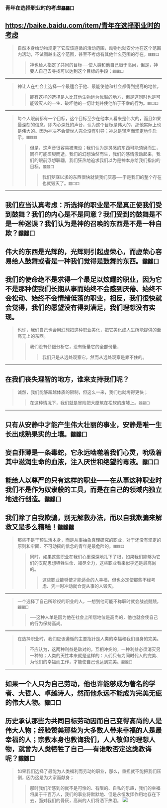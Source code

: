 ### 青年在选择职业时的考虑`龘龘囗`
https://baike.baidu.com/item/青年在选择职业时的考虑
---
>自然本身给动物规定了它应该遵循的活动范围，动物也就安分地在这个范围内活动，不试图越出这个范围，甚至不考虑有其他什么范围的存在。`龖龖囗`
>>神也给人指定了共同的目标──使人类和他自己趋于高尚，但是，神要人自己去寻找可以达到这个目标的手段；`龖龖囗`
---
> 神让人在社会上选择一个最适合于他、最能使他和社会都得到提高的地位。
>>能有这样的选择是人比其他生物远为优越的地方，但是这同时也是可能毁灭人的一生、破坏他的一切计划并使他陷于不幸的行为。`龖囗囗`
---
>每个人眼前都有一个目标，这个目标至少在他本人看来是伟大的，而且如果最深刻的信念，即内心深处的声音，认为这个目标是伟大的，那他实际上也是伟大的。因为神决不会使世人完全没有引导；神总是轻声而坚定地作启示。`龖龖龖`
>>但是，这声音很容易被淹没；我们认为是灵感的东西可能须臾而生，同样可能须臾而逝。我们的幻想油然而生，我们的感情激动起来，我们的眼前浮想联翩，我们狂热地追求我们以为是神本身给我们指出的目标。`龖龖囗`
>>>我们梦寐以求的东西很快就使我们厌恶──于是我们的整个存在也就毁灭了。`龖囗囗`
---
我们应当认真考虑：所选择的职业是不是真正使我们受到鼓舞？我们的内心是不是同意？我们受到的鼓舞是不是一种迷误？我们认为是神的召唤的东西是不是一种自欺？`龖龖囗`
---
伟大的东西是光辉的，光辉则引起虚荣心，而虚荣心容易给人鼓舞或者是一种我们觉得是鼓舞的东西。`龖龖囗`
---
我们的使命绝不是求得一个最足以炫耀的职业，因为它不是那种使我们长期从事而始终不会感到厌倦、始终不会松动、始终不会情绪低落的职业，相反，我们很快就会觉得，我们的愿望没有得到满足，我们理想没有实现。
---
>也许，我们自己也会用幻想把这种职业美化，把它美化成人生所能提供的至高无上的东西。
>>我们没有仔细分析它，没有衡量它的全部份量，
>>>我们只是从远处观察它，然而从远处观察是靠不住的。
---
在我们丧失理智的地方，谁来支持我们呢？
---
>诚然，我们能够超越体质的限制，但这么一来，我们也就垮得更快；
>>在这种情况下，我们就是冒险把大厦筑在松软的废墟上。`龖龖囗`
---
只有从安静中才能产生伟大壮丽的事业，安静是唯一生长出成熟果实的土壤。`龖龖囗`
---
妄自菲薄是一条毒蛇，它永远啮噬着我们心灵，吮吸着其中滋润生命的血液，注入厌世和绝望的毒液。`龖囗囗`
---
能给人以尊严的只有这样的职业——在从事这种职业时我们不是作为奴隶般的工具，而是在自己的领域内独立地进行创造。`龖龖囗`
---
我们除了自我欺骗，别无解救办法，而以自我欺骗来解救又是多么糟糕！`龖龖龖`
---
>那些不是干预生活本身，而是从事抽象真理研究的职业，对于还没有坚定的原则和牢固、不可动摇的信念的青年是最危险的。`龖龖囗`
>>同时，如果这些职业在我们心里深深地扎下了根，如果我们能够为它们的支配思想牺牲生命、竭尽全力，这些职业看来似乎还是最高尚的。
>>>这些职业能够使才能适合的人幸福，但也必定使那些不经考虑、凭一时冲动就仓促从事的人毁灭。
---
>一个选择了自己所珍视的职业的人，一想到他可能不称职时就会战战兢兢。`龖龖囗`
>>──这种人单是因为他在社会上所居地位是高尚的，他也就会使自己的行为保持高尚。
---
>在选择职业时，我们应该遵循的主要指针是人类的幸福和我们自身的完美。
>>不应认为，这两种利益是敌对的，互相冲突的，一种利益必须消灭另一种的；人类的天性本来就是这样的：人们只有为同时代人的完美、为他们的幸福而工作，才能使自己也达到完美。`龖龖囗`
---
如果一个人只为自己劳动，他也许能够成为著名的学者、大哲人、卓越诗人，然而他永远不能成为完美无疵的伟大人物。`龖囗囗`
---
历史承认那些为共同目标劳动因而自己变得高尚的人是伟大人物；经验赞美那些为大多数人带来幸福的人是最幸福的人；宗教本身也教诲我们，人人敬仰的理想人物，就曾为人类牺牲了自己──有谁敢否定这类教诲呢？`龖龖囗`
---
>如果我们选择了最能为人类福利而劳动的职业，那么，重担就不能把我们压倒，因为这是为大家而献身；
>>那时我们所感到的就不是可怜的、有限的、自私的乐趣，我们的幸福将属于千百万人，我们的事业将默默地、但是永恒发挥作用地存在下去，面对我们的骨灰，高尚的人们将洒下热泪。
![](http://ww3.sinaimg.cn/large/005Op02Mjw1f164sogf85j30dw0jzmyo.jpg)